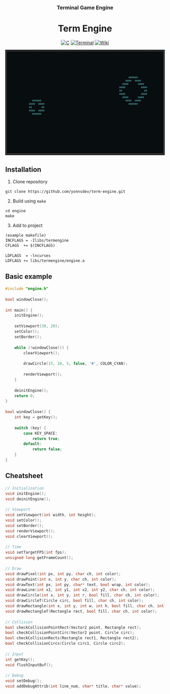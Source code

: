 <div align="center"> 
  <h3>Terminal Game Engine</h3>
  <h1>Term Engine</h1>

[![C](https://img.shields.io/badge/c-%2300599C.svg?style=for-the-badge&logo=c&logoColor=white)](#)
[![Terminal](https://img.shields.io/badge/Terminal-%234D4D4D.svg?style=for-the-badge&logo=windows-terminal&logoColor=white)](#)
[![Wiki](https://img.shields.io/badge/Wiki-%23394e79.svg?style=for-the-badge&logo=github&logoColor=white)](https://github.com/yonnsdev/term-engine/wiki)

</div>

<div align="center">
  
  ![preview](ext/preview.gif)
  
</div>

## Installation

1. Clone repository

```
git clone https://github.com/yonnsdev/term-engine.git
```

2. Build using `make`

```
cd engine
make
```

3. Add to project

```
(example makefile)
INCFLAGS = -Ilibs/termengine
CFLAGS  += $(INCFLAGS)

LDFLAGS  = -lncurses
LDFLAGS += libs/termengine/engine.a
```

## Basic example

```c
#include "engine.h"

bool windowClose();

int main() {
    initEngine();

    setViewport(30, 20);
    setColor();
    setBorder();

    while (!windowClose()) {
        clearViewport();

        drawCircle(15, 10, 5, false, '#', COLOR_CYAN);

        renderViewport();
    }

    deinitEngine();
    return 0;
}

bool windowClose() {
    int key = getKey();

    switch (key) {
        case KEY_SPACE:
            return true;
        default:
            return false;
    }
}
```

## Cheatsheet

```c
// Initialization
void initEngine();                                                              // Init engine
void deinitEngine();                                                            // Deinit engine

// Viewport
void setViewport(int width, int height);                                        // Create viewport w/parameters
void setColor();                                                                // Enable color rendering
void setBorder();                                                               // Enable viewport border
void renderViewport();                                                          // Render viewport to terminal
void clearViewport();                                                           // Clear viewport

// Time
void setTargetFPS(int fps);                                                     // Set target refresh rate (Recommend using default (12))
unsigned long getFrameCount();                                                  // Get frame count since program start (Resets to 0 after 4e+9)

// Draw
void drawPixel(int px, int py, char ch, int color);                             // Draw pixel "#"
void drawPoint(int x, int y, char ch, int color);                               // Draw point "##"
void drawText(int px, int py, char* text, bool wrap, int color);                // Draw text
void drawLine(int x1, int y1, int x2, int y2, char ch, int color);              // Draw line
void drawCircle(int x, int y, int r, bool fill, char ch, int color);            // Draw circle
void drawCircleT(Circle circ, bool fill, char ch, int color);                   // Draw circle with circle type
void drawRectangle(int x, int y, int w, int h, bool fill, char ch, int color);  // Draw rectangle
void drawRectangleT(Rectangle rect, bool fill, char ch, int color);             // Draw rectangle with rectangle type

// Collision
bool checkCollisionPointRect(Vector2 point, Rectangle rect);                    // Check collision between point and rectangle
bool checkCollisionPointCirc(Vector2 point, Circle circ);                       // Check collision between point and circle
bool checkCollisionRects(Rectangle rect1, Rectangle rect2);                     // Check collision between two rectangles
bool checkCollisionCircs(Circle circ1, Circle circ2);                           // Check collision between two circles

// Input
int getKey();                                                                   // Get pressed key
void flushInputBuf();                                                           // Flush input buffer

// Debug
void setDebug();                                                                // Enable debug menu
void addDebugAttrib(int line_num, char* title, char* value);                    // Add/Update debug attributes
```

